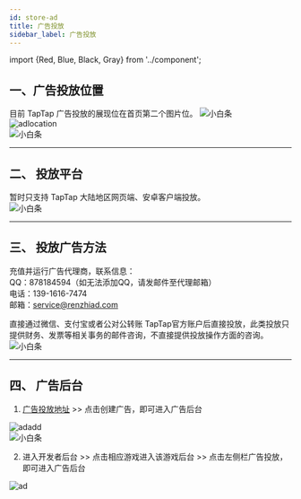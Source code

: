 ```yaml
---
id: store-ad
title: 广告投放
sidebar_label: 广告投放
---
```

import {Red, Blue, Black, Gray} from '../component';


## **一、广告投放位置**  

目前 TapTap 广告投放的展现位在首页第二个图片位。
![小白条](https://img.tapimg.com/market/images/c53d78b9b120276b53f82aebb0d01537.png)  
![adlocation](https://img.tapimg.com/market/images/cdd78e60ec41f1e1ffc7b63fb88071eb.png)  
![小白条](https://img.tapimg.com/market/images/c53d78b9b120276b53f82aebb0d01537.png)  

---

## **二、 投放平台**
暂时只支持 TapTap 大陆地区网页端、安卓客户端投放。  
![小白条](https://img.tapimg.com/market/images/c53d78b9b120276b53f82aebb0d01537.png)  

---

## **三、 投放广告方法**  

充值并运行广告代理商，联系信息：  
QQ：<Blue>878184594</Blue>（如无法添加QQ，请发邮件至代理邮箱）  
电话：<Blue>139-1616-7474</Blue>  
邮箱：[service@renzhiad.com](mailto:service@renzhiad.com)  

直接通过微信、支付宝或者公对公转账 TapTap官方账户后直接投放，此类投放只提供财务、发票等相关事务的邮件咨询，不直接提供投放操作方面的咨询。  
![小白条](https://img.tapimg.com/market/images/c53d78b9b120276b53f82aebb0d01537.png)  

---

## **四、 广告后台**  

1. [广告投放地址](https://www.taptap.com/ads)  >>  点击<Blue>创建广告</Blue>，即可进入广告后台  

![adadd](https://img.tapimg.com/market/images/2651de142aa4f6d0b1b798bbf0f63533.jpg)  
![小白条](https://img.tapimg.com/market/images/c53d78b9b120276b53f82aebb0d01537.png)

2. 进入开发者后台  >>  点击<Blue>相应游戏</Blue>进入该游戏后台  >>  点击左侧栏<Blue>广告投放</Blue>，即可进入广告后台  

![ad](https://img.tapimg.com/market/images/2e675337630bcdc44489380ba6fb5279.png)  
